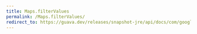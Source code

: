 ```yaml
---
title: Maps.filterValues
permalink: /Maps.filterValues/
redirect_to: https://guava.dev/releases/snapshot-jre/api/docs/com/google/common/collect/Maps.html#filterValues-java.util.Map-com.google.common.base.Predicate-
---
```

